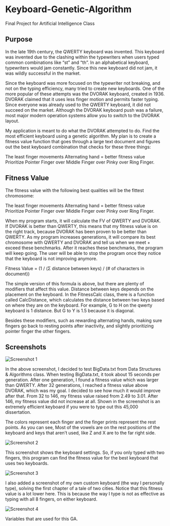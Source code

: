 # Keyboard-Genetic-Algorithm
Final Project for Artificial Intelligence Class

## Purpose
In the late 19th century, the QWERTY keyboard was invented. This keyboard was invented due to the clashing within the typewriters when users typed common combinations like “st” and “th”. In an alphabetical keyboard, typewriters would jam constantly. Since this new keyboard did not jam, it was wildly successful in the market. 

Since the keyboard was more focused on the typewriter not breaking, and not on the typing efficiency, many tried to create new keyboards. One of the more popular of these attempts was the DVORAK keyboard, created in 1936. DVORAK claimed that it uses less finger motion and permits faster typing. Since everyone was already used to the QWERTY keyboard, it did not succeed on the market. Although the DVORAK keyboard push was a failure, most major modern operation systems allow you to switch to the DVORAK layout. 

My application is meant to do what the DVORAK attempted to do. Find the most efficient keyboard using a genetic algorithm. My plan is to create a fitness value function that goes through a large text document and figures out the best keyboard combination that checks for these three things:

The least finger movements
Alternating hand = better fitness value
Prioritize Pointer Finger over Middle Finger over Pinky over Ring Finger.

## Fitness Value

The fitness value with the following best qualities will be the fittest chromosome:

The least finger movements
Alternating hand = better fitness value
Prioritize Pointer Finger over Middle Finger over Pinky over Ring Finger.

When my program starts, it will calculate the FV of QWERTY and DVORAK. If DVORAK is better than QWERTY, this means that my fitness value is on the right track, because DVORAK has been proven to be better than QWERTY. As my program increases generations, it will compare its best chromosome with QWERTY and DVORAK and tell us when we meet + exceed these benchmarks. After it reaches these benchmarks, the program will keep going. The user will be able to stop the program once they notice that the keyboard is not improving anymore.

Fitness Value = (1 / (Σ distance between keys) / (# of characters in document))

The simple version of this formula is above, but there are plenty of modifiers that affect this value. Distance between keys depends on the placement on the keyboard. In the FitnessCalc class, there is a function called CalcDistance, which calculates the distance between two keys based on where they are on the keyboard. For example, G to H on the qwerty keyboard is 1 distance. But G to Y is 1.5 because it is diagonal. 

Besides these modifiers, such as rewarding alternating hands, making sure fingers go back to resting points after inactivity, and slightly prioritizing pointer finger the other fingers. 

## Screenshots

![Screenshot 1](https://i.imgur.com/h5WScrU.png)

In the above screenshot, I decided to test BigData.txt from Data Structures & Algorithms class. When testing BigData.txt, it took about 15 seconds per generation. After one generation, I found a fitness value which was larger than QWERTY. After 32 generations, I reached a fitness value above DVORAK, which was my goal. I decided to see how much it would improve after that. From 32 to 146, my fitness value raised from 2.49 to 3.01. After 146, my fitness value did not increase at all. Shown in the screenshot is an extremely efficient keyboard if you were to type out this 45,000 dissertation. 

The colors represent each finger and the finger prints represent the rest points. As you can see, Most of the vowels are on the rest positions of the keyboard and keys that aren’t used, like Z and X are to the far right side. 

![Screenshot 2](https://i.imgur.com/V266wA7.png)

This screenshot shows the keyboard settings. So, if you only typed with two fingers, this program can find the fitness value for the best keyboard that uses two keyboards. 


![Screenshot 3](https://i.imgur.com/QjRtYPj.png)

I also added a screenshot of my own custom keyboard (the way I personally type), solving the first chapter of a tale of two cities. Notice that this fitness value is a lot lower here. This is because the way I type is not as effective as typing with all 8 fingers, on either keyboard. 

![Screenshot 4](https://i.imgur.com/YIw3O05.png)

Variables that are used for this GA. 

